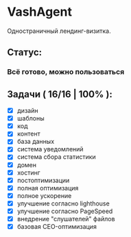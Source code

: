 # VashAgent

Одностраничный лендинг-визитка.

## Статус:

### Всё готово, можно пользоваться

## Задачи ( 16/16 | 100% ):

- [X] дизайн
- [X] шаблоны
- [X] код
- [X] контент
- [X] база данных
- [X] система уведомлений
- [X] система сбора статистики
- [X] домен
- [X] хостинг
- [X] постоптимизации
- [X] полная оптимизация
- [X] полное ускорение
- [X] улучшение согласно lighthouse
- [X] улучшение согласно PageSpeed
- [X] внедрение "слушателей" файлов
- [X] базовая СEO-оптимизация
